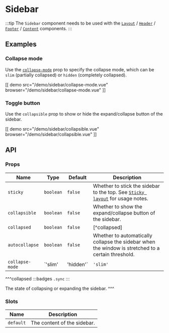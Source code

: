 # Sidebar

:::tip
The `Sidebar` component needs to be used with the [`Layout`](./layout) / [`Header`](./header) / [`Footer`](./footer) / [`Content`](./content) components.
:::

## Examples

### Collapse mode

Use the [`collapse-mode`](#props-collapse-mode) prop to specify the collapse mode, which can be `slim` (partially collapsed) or `hidden` (completely collapsed).

[[ demo src="/demo/sidebar/collapse-mode.vue" browser="/demo/sidebar/collapse-mode.vue" ]]

### Toggle button

Use the `collapsible` prop to show or hide the expand/collapse button of the sidebar.

[[ demo src="/demo/sidebar/collapsible.vue" browser="/demo/sidebar/collapsible.vue" ]]

## API

### Props

| Name | Type | Default | Description |
| -- | -- | -- | -- |
| ``sticky`` | `boolean` | `false` | Whether to stick the sidebar to the top. See [`Sticky layout`](./layout#sticky-layout) for usage notes. |
| ``collapsible`` | `boolean` | `false` | Whether to show the expand/collapse button of the sidebar. |
| ``collapsed`` | `boolean` | `false` | [^collapsed] |
| ``autocollapse`` | `boolean` | `false` | Whether to automatically collapse the sidebar when the window is stretched to a certain threshold. |
| ``collapse-mode`` | `'slim' | 'hidden'` | `'slim'` | The collapse mode, which can be `slim` (partially collapsed) or `hidden` (completely collapsed).

^^^collapsed
:::badges
`.sync`
:::

The state of collapsing or expanding the sidebar.
^^^

### Slots

| Name | Description |
| -- | -- |
| ``default`` | The content of the sidebar. |
